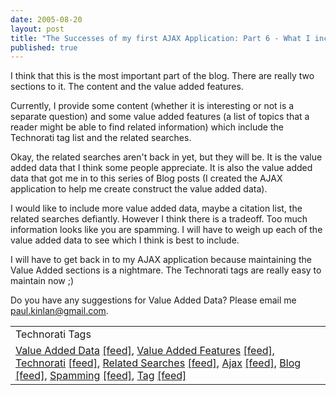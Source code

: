 ```yaml
--- 
date: 2005-08-20
layout: post
title: "The Successes of my first AJAX Application: Part 6 - What I include in my Blogs"
published: true
---
```

I think that this is the most important part of the blog. There are really two sections to it. The content and the value added features.<p />Currently, I provide some content (whether it is interesting or not is a separate question) and some value added features (a list of topics that a reader might be able to find related information) which include the Technorati tag list and the related searches.<p />Okay, the related searches aren't back in yet, but they will be. It is the value added data that I think some people appreciate. It is also the value added data that got me in to this series of Blog posts (I created the AJAX application to help me create construct the value added data).<p />I would like to include more value added data, maybe a citation list, the related searches defiantly. However I think there is a tradeoff. Too much information looks like you are spamming. I will have to weigh up each of the value added data to see which I think is best to include.<p />I will have to get back in to my AJAX application because maintaining the Value Added sections is a nightmare. The Technorati tags are really easy to maintain now ;)<p />Do you have any suggestions for Value Added Data? Please email me <a href="mailto:paul.kinlan@gmail.com">paul.kinlan@gmail.com</a>.<p /><table class="TechnoratiHead TagHeader">
<tr><td>Technorati Tags</td></tr>
<tr class="Technorati"><td>
<a href="http://www.technorati.com/tag/Value" class="Tag" rel="tag">Value Added Data</a> <a href="http://feeds.technorati.com/feed/posts/tag/Value" class="Tag">[feed]</a>, <a href="http://www.technorati.com/tag/Value" class="Tag" rel="tag">Value Added Features</a> <a href="http://feeds.technorati.com/feed/posts/tag/Value" class="Tag">[feed]</a>, <a href="http://www.technorati.com/tag/Technorati" class="Tag" rel="tag">Technorati</a> <a href="http://feeds.technorati.com/feed/posts/tag/Technorati" class="Tag">[feed]</a>, <a href="http://www.technorati.com/tag/Related" class="Tag" rel="tag">Related Searches</a> <a href="http://feeds.technorati.com/feed/posts/tag/Related" class="Tag">[feed]</a>, <a href="http://www.technorati.com/tag/Ajax" class="Tag" rel="tag">Ajax</a> <a href="http://feeds.technorati.com/feed/posts/tag/Ajax" class="Tag">[feed]</a>, <a href="http://www.technorati.com/tag/Blog" class="Tag" rel="tag">Blog</a> <a href="http://feeds.technorati.com/feed/posts/tag/Blog" class="Tag">[feed]</a>, <a href="http://www.technorati.com/tag/Spamming" class="Tag" rel="tag">Spamming</a> <a href="http://feeds.technorati.com/feed/posts/tag/Spamming" class="Tag">[feed]</a>, <a href="http://www.technorati.com/tag/Tag" class="Tag" rel="tag">Tag</a> <a href="http://feeds.technorati.com/feed/posts/tag/Tag" class="Tag">[feed]</a>
</td></tr>
</table><div class="blogger-post-footer"><img class="posterous_download_image" src="https://blogger.googleusercontent.com/tracker/8109338-112453051414855015?l=www.kinlan.co.uk%2Findex.html" height="1" alt="" width="1" /></div>
